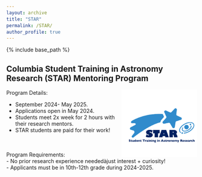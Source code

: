 ```yaml
---
layout: archive
title: "STAR"
permalink: /STAR/
author_profile: true
---
```


{% include base_path %}


## Columbia Student Training in Astronomy Research (STAR) Mentoring Program
<img align="right" src="../images/STAR_logo.png" width=200>

Program Details:<br>
- September 2024- May 2025.<br>
- Applications open in May 2024.<br>
- Students meet 2x week for 2 hours with their research mentors.<br>
- STAR students are paid for their work!<br>
<br>
<br>
Program Requirements:<br>
- No prior research experience neededàjust interest + curiosity!<br>
- Applicants must be in 10th-12th grade during 2024-2025.<br>




